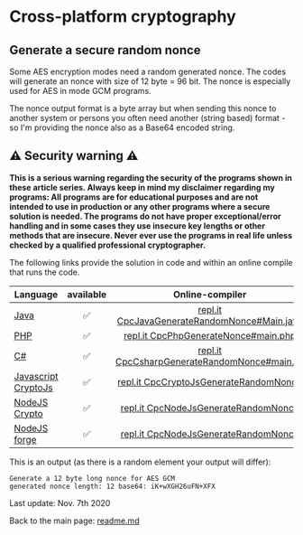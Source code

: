 # Cross-platform cryptography

## Generate a secure random nonce

Some AES encryption modes need a random generated nonce. The codes will generate an nonce with size of 12 byte = 96 bit. The nonce is especially used for AES in mode GCM programs. 

The nonce output format is a byte array but when sending this nonce to another system or persons you often need another (string based) format - so I'm providing the nonce also as a Base64 encoded string.

## :warning: Security warning :warning:

**This is a serious warning regarding the security of the programs shown in these article series.  Always keep in mind my disclaimer regarding my programs: All programs are for educational purposes and are not intended to use in production or any other programs where a  secure solution is needed. The programs do not have proper exceptional/error handling and in some cases they use insecure key lengths or other methods that are insecure. Never ever use the programs in real life unless checked by a qualified professional cryptographer.**

The following links provide the solution in code and within an online compile that runs the code.

| Language | available | Online-compiler
| ------ | :---: | :----: |
| [Java](GenerateNonce/GenerateRandomNonce.java) | :white_check_mark: | [repl.it CpcJavaGenerateRandomNonce#Main.java](https://repl.it/@javacrypto/CpcJavaGenerateRandomNonce#Main.java/)
| [PHP](GenerateNonce/GenerateRandomNonce.php) | :white_check_mark: | [repl.it CpcPhpGenerateNonce#main.php](https://repl.it/@javacrypto/CpcCsharpGenerateRandomNonce#main.php/)
| [C#](GenerateNonce/GenerateRandomNonce.cs) | :white_check_mark: | [repl.it CpcCsharpGenerateRandomNonce#main.cs](https://repl.it/@javacrypto/CpcCsharpGenerateRandomNonce#main.cs/)
| [Javascript CryptoJs](GenerateNonce/GenerateRandomNonceCryptoJs.js) | :white_check_mark: | [repl.it CpcCryptoJsGenerateRandomNonce](https://repl.it/@javacrypto/CpcCryptoJsGenerateRandomNonce/)
| [NodeJS Crypto](GenerateNonce/GenerateRandomNonceNodeJsCrypto.js) | :white_check_mark: | [repl.it CpcNodeJsGenerateRandomNonce](https://repl.it/@javacrypto/CpcNodeJsGenerateRandomNonce/)
| [NodeJS forge](GenerateNonce/GenerateRandomNonceNodeJs.js) | :white_check_mark: | [repl.it CpcNodeJsGenerateRandomNonce](https://repl.it/@javacrypto/CpcNodeJsGenerateRandomNonce/)

This is an output (as there is a random element your output will differ):

```plaintext
Generate a 12 byte long nonce for AES GCM
generated nonce length: 12 base64: iK+wXGH26uFN+XFX
```


Last update: Nov. 7th 2020

Back to the main page: [readme.md](readme.md)